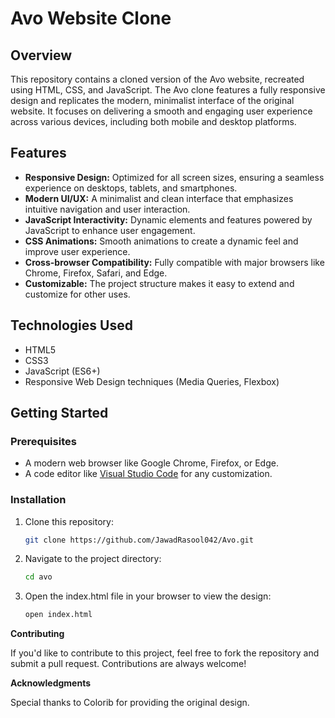 # Avo Website Clone

## Overview
This repository contains a cloned version of the Avo website, recreated using HTML, CSS, and JavaScript. The Avo clone features a fully responsive design and replicates the modern, minimalist interface of the original website. It focuses on delivering a smooth and engaging user experience across various devices, including both mobile and desktop platforms.

## Features
- **Responsive Design:** Optimized for all screen sizes, ensuring a seamless experience on desktops, tablets, and smartphones.
- **Modern UI/UX:** A minimalist and clean interface that emphasizes intuitive navigation and user interaction.
- **JavaScript Interactivity:** Dynamic elements and features powered by JavaScript to enhance user engagement.
- **CSS Animations:** Smooth animations to create a dynamic feel and improve user experience.
- **Cross-browser Compatibility:** Fully compatible with major browsers like Chrome, Firefox, Safari, and Edge.
- **Customizable:** The project structure makes it easy to extend and customize for other uses.

## Technologies Used

- HTML5
- CSS3
- JavaScript (ES6+)
- Responsive Web Design techniques (Media Queries, Flexbox)

## Getting Started

### Prerequisites
- A modern web browser like Google Chrome, Firefox, or Edge.
- A code editor like [Visual Studio Code](https://code.visualstudio.com/) for any customization.

### Installation

1. Clone this repository:
   ```bash
   git clone https://github.com/JawadRasool042/Avo.git
2. Navigate to the project directory:
   ```bash
   cd avo
3. Open the index.html file in your browser to view the design:
   ```bash
   open index.html
   
**Contributing**

If you'd like to contribute to this project, feel free to fork the repository and submit a pull request. Contributions are always welcome!

**Acknowledgments**

Special thanks to Colorib for providing the original design.
